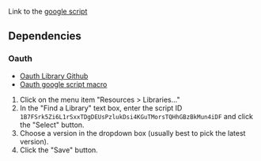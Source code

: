 Link to the [google script](https://script.google.com/a/coursera.org/d/1oXljTXMRFyJyXHBuD2ZXWTmkvQmXZAFM6roWLuHgAe5M0zyM3phY8Ayd/edit)


## Dependencies
### Oauth
* [Oauth Library Github](https://github.com/googlesamples/apps-script-oauth2_)
* [Oauth google script macro](https://script.google.com/a/macros/coursera.org/library/versions/d/1B7FSrk5Zi6L1rSxxTDgDEUsPzlukDsi4KGuTMorsTQHhGBzBkMun4iDF)


1. Click on the menu item "Resources > Libraries..."
2. In the "Find a Library" text box, enter the script ID `1B7FSrk5Zi6L1rSxxTDgDEUsPzlukDsi4KGuTMorsTQHhGBzBkMun4iDF` and click the "Select" button.
3. Choose a version in the dropdown box (usually best to pick the latest version).
4. Click the "Save" button.
